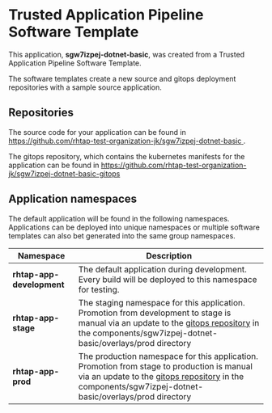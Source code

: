 # Trusted Application Pipeline Software Template

This application, **sgw7izpej-dotnet-basic**, was created from a Trusted Application Pipeline Software Template.

The software templates create a new source and gitops deployment repositories with a sample source application. 

## Repositories

The source code for your application can be found in [https://github.com/rhtap-test-organization-jk/sgw7izpej-dotnet-basic ](https://github.com/rhtap-test-organization-jk/sgw7izpej-dotnet-basic ).
 
The gitops repository, which contains the kubernetes manifests for the application can be found in 
[https://github.com/rhtap-test-organization-jk/sgw7izpej-dotnet-basic-gitops ](https://github.com/rhtap-test-organization-jk/sgw7izpej-dotnet-basic-gitops ) 

## Application namespaces 

The default application will be found in the following namespaces. Applications can be deployed into unique namespaces or multiple software templates can also bet generated into the same group namespaces.  

|  Namespace   |  Description   |  
| -------- | -------- |   
| **rhtap-app-development** | The default application during development. Every build will be deployed to this namespace for testing. | 
| **rhtap-app-stage** | The staging namespace for this application. Promotion from development to stage is manual via an update to the [gitops repository](https://github.com/rhtap-test-organization-jk/sgw7izpej-dotnet-basic-gitops ) in the components/sgw7izpej-dotnet-basic/overlays/prod directory |  
| **rhtap-app-prod** | The production namespace for this application. Promotion from stage to production is manual via an update to the [gitops repository](https://github.com/rhtap-test-organization-jk/sgw7izpej-dotnet-basic-gitops ) in the components/sgw7izpej-dotnet-basic/overlays/prod directory | 